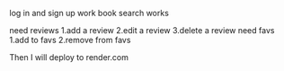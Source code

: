 log in and sign up work
book search works

need reviews 1.add a review 2.edit a review 3.delete a review
need favs 1.add to favs 2.remove from favs

Then I will deploy to render.com
